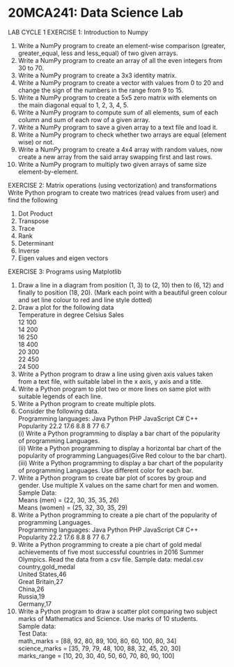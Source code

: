 # 20MCA241: Data Science Lab
LAB CYCLE 1
EXERCISE 1: Introduction to Numpy
1. Write a NumPy program to create an element-wise comparison (greater, greater_equal, less
and less_equal) of two given arrays.
2. Write a NumPy program to create an array of all the even integers from 30 to 70.
3. Write a NumPy program to create a 3x3 identity matrix.
4. Write a NumPy program to create a vector with values from 0 to 20 and change the sign of
the numbers in the range from 9 to 15.
5. Write a NumPy program to create a 5x5 zero matrix with elements on the main diagonal
equal to 1, 2, 3, 4, 5.
6. Write a NumPy program to compute sum of all elements, sum of each column and sum of
each row of a given array.
7. Write a NumPy program to save a given array to a text file and load it.
8. Write a NumPy program to check whether two arrays are equal (element wise) or not.
9. Write a NumPy program to create a 4x4 array with random values, now create a new array
from the said array swapping first and last rows.
10. Write a NumPy program to multiply two given arrays of same size element-by-element.

EXERCISE 2: Matrix operations (using vectorization) and transformations
Write Python program to create two matrices (read values from user) and find the following
1. Dot Product
2. Transpose
3. Trace
4. Rank
5. Determinant
6. Inverse
7. Eigen values and eigen vectors

EXERCISE 3: Programs using Matplotlib
1. Draw a line in a diagram from position (1, 3) to (2, 10) then to (6, 12) and finally to position (18, 20).
  (Mark each point with a beautiful green colour and set line colour to red and line style dotted)
2. Draw a plot for the following data <br>
      Temperature in degree Celsius  Sales<br>
      12                             100<br>
      14                             200<br>
      16                             250<br>
      18                             400<br>
      20                             300<br>
      22                             450<br>
      24                             500<br>
3. Write a Python program to draw a line using given axis values taken from a text file, with suitable label in the x axis, y axis and a title.
4. Write a Python program to plot two or more lines on same plot with suitable legends of each line.
5. Write a Python program to create multiple plots.
6. Consider the following data.<br>
    Programming languages: Java   Python  PHP  JavaScript C#  C++<br>
    Popularity             22.2   17.6    8.8  8          77  6.7<br>
  (i) Write a Python programming to display a bar chart of the popularity of programming Languages.<br>
  (ii) Write a Python programming to display a horizontal bar chart of the popularity of programming Languages(Give Red colour to the bar chart).<br>
  (iii) Write a Python programming to display a bar chart of the popularity of programming Languages. Use different color for each bar.<br>
7. Write a Python program to create bar plot of scores by group and gender. Use multiple X values on the same chart for men and women.
Sample Data:<br>
Means (men) = (22, 30, 35, 35, 26)<br>
Means (women) = (25, 32, 30, 35, 29)<br>
8. Write a Python programming to create a pie chart of the popularity of programming Languages.<br>
    Programming languages: Java   Python  PHP  JavaScript C#  C++<br>
    Popularity             22.2   17.6    8.8  8          77  6.7<br>
9. Write a Python programming to create a pie chart of gold medal achievements of five most successful countries in 2016 Summer Olympics. Read the data from a csv file.
Sample data:
medal.csv<br>
    country,gold_medal<br>
    United States,46<br>
    Great Britain,27<br>
    China,26<br>
    Russia,19<br>
    Germany,17<br>
10. Write a Python program to draw a scatter plot comparing two subject marks of Mathematics and Science. Use marks of 10 students.<br>
Sample data:<br>
Test Data:<br>
  math_marks = [88, 92, 80, 89, 100, 80, 60, 100, 80, 34]<br>
  science_marks = [35, 79, 79, 48, 100, 88, 32, 45, 20, 30]<br>
  marks_range = [10, 20, 30, 40, 50, 60, 70, 80, 90, 100]<br>
